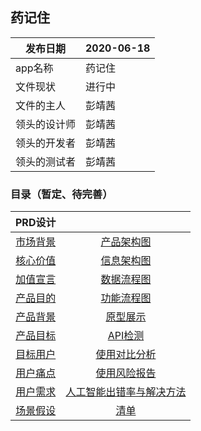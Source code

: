 ## 药记住



|  发布日期 | 2020-06-18 |
 | -- | -- |
 |  app名称 | 药记住 |
 |  文件现状 | 进行中 |
 |  文件的主人 | 彭靖茜|
 |  领头的设计师 | 彭靖茜 |
 |  领头的开发者 | 彭靖茜 |
 |  领头的测试者 | 彭靖茜 |

### 目录（暂定、待完善）
|PRD设计||
|:-:|:-:|
|[市场背景](#chapter1) |[产品架构图](#chapter12)|
|[核心价值](#chapter3) |[信息架构图](#chapter20)|
|[加值宣言](#chapter5) |[数据流程图](#chapter21)|
|[产品目的](#chapter4) |[功能流程图](#chapter13)|
|[产品背景](#chapter2) |[原型展示](#chapter14)|
|[产品目标](#chapter6) |[API检测](#chapter15)|
|[目标用户](#chapter7) |[使用对比分析](#chapter16)|
|[用户痛点](#chapter10) |[使用风险报告](#chapter17)|
|[用户需求](#chapter8) |[人工智能出错率与解决方法](#chapter11) |
|[场景假设](#chapter9) |[清单](#chapter22)|
